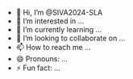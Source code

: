 - 👋 Hi, I’m @SIVA2024-SLA
- 👀 I’m interested in ...
- 🌱 I’m currently learning ...
- 💞️ I’m looking to collaborate on ...
- 📫 How to reach me ...
- 😄 Pronouns: ...
- ⚡ Fun fact: ...

<!---
SIVA2024-SLA/SIVA2024-SLA is a ✨ special ✨ repository because its `README.md` (this file) appears on your GitHub profile.
You can click the Preview link to take a look at your changes.
--->

